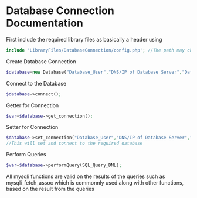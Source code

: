 

# Database Connection Documentation

First include the required library files as basically a header using 

```php
include 'LibraryFiles/DatabaseConnection/config.php'; //The path may change depending on location of Library Files as a relative path to the current working file
```

Create Database Connection

```php
$database=new Database("Database_User","DNS/IP of Database Server","Database_User_Password","Database_Name"); //In our case the server name(DNS) is localhost
```

Connect to the Database

```php
$database->connect();
```

Getter for Connection

```php
$var=$database->get_connection();
```

Setter for Connection

```php
$database->set_connection("Database_User","DNS/IP of Database Server","Database_User_Password","Database_Name"); //In our case the server name(DNS) is localhost
//This will set and connect to the required database
```

Perform Queries

```php
$var=$database->performQuery(SQL_Query_DML);
```

All mysqli functions are valid on the results of the queries such as mysqli_fetch_assoc which is commonnly used along with other functions, based on the result from the queries
